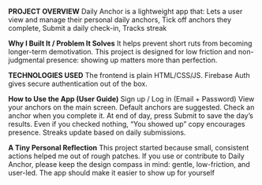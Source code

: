 **PROJECT OVERVIEW**
Daily Anchor is a lightweight app that:
Lets a user view and manage their personal daily anchors,
Tick off anchors they complete,
Submit a daily check-in,
Tracks streak

**Why I Built It / Problem It Solves**
It helps prevent short ruts from becoming longer-term demotivation. This project is designed for low friction and non-judgmental presence: showing up matters more than perfection. 

**TECHNOLOGIES USED**
The frontend is plain HTML/CSS/JS. Firebase Auth gives secure authentication out of the box.

**How to Use the App (User Guide)**
Sign up / Log in (Email + Password)
View your anchors on the main screen. Default anchors are suggested.
Check an anchor when you complete it.
At end of day, press Submit to save the day’s results. Even if you checked nothing, “You showed up” copy encourages presence.
Streaks update based on daily submissions.

**A Tiny Personal Reflection**
This project started because small, consistent actions helped me out of rough patches. If you use or contribute to Daily Anchor, please keep the design compass in mind: gentle, low-friction, and user-led. The app should make it easier to show up for yourself